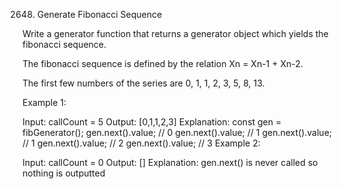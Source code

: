 2648. Generate Fibonacci Sequence

Write a generator function that returns a generator object which yields the fibonacci sequence.

The fibonacci sequence is defined by the relation Xn = Xn-1 + Xn-2.

The first few numbers of the series are 0, 1, 1, 2, 3, 5, 8, 13.

 

Example 1:

Input: callCount = 5
Output: [0,1,1,2,3]
Explanation:
const gen = fibGenerator();
gen.next().value; // 0
gen.next().value; // 1
gen.next().value; // 1
gen.next().value; // 2
gen.next().value; // 3
Example 2:

Input: callCount = 0
Output: []
Explanation: gen.next() is never called so nothing is outputted

